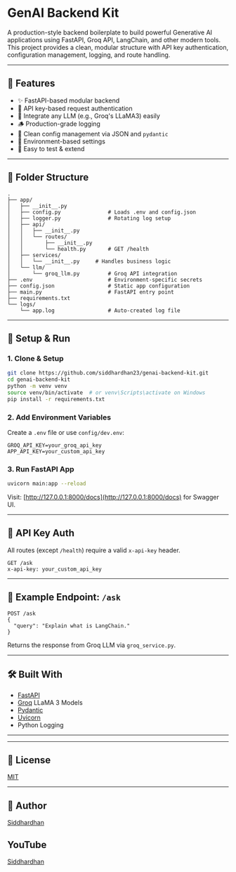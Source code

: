 # GenAI Backend Kit

A production-style backend boilerplate to build powerful Generative AI applications using FastAPI, Groq API, LangChain, and other modern tools. This project provides a clean, modular structure with API key authentication, configuration management, logging, and route handling.

---

## 🚀 Features

- ✨ FastAPI-based modular backend
- 🔐 API key-based request authentication
- 🧠 Integrate any LLM (e.g., Groq's LLaMA3) easily
- 🪵 Production-grade logging
- 🔧 Clean config management via JSON and `pydantic`
- 📁 Environment-based settings
- 🧪 Easy to test & extend

---

## 📁 Folder Structure

```
.
├── app/
│   ├── __init__.py
│   ├── config.py               # Loads .env and config.json
│   ├── logger.py               # Rotating log setup
│   ├── api/
│   │   ├── __init__.py
│   │   └── routes/
│   │       ├── __init__.py
│   │       └── health.py       # GET /health
│   ├── services/
│   │   └── __init__.py     # Handles business logic
│   └── llm/
│       └── groq_llm.py         # Groq API integration
├── .env                        # Environment-specific secrets
├── config.json                 # Static app configuration
├── main.py                     # FastAPI entry point
├── requirements.txt
└── logs/
    └── app.log                 # Auto-created log file

```

---

## 🧪 Setup & Run

### 1. Clone & Setup
```bash
git clone https://github.com/siddhardhan23/genai-backend-kit.git
cd genai-backend-kit
python -m venv venv
source venv/bin/activate  # or venv\Scripts\activate on Windows
pip install -r requirements.txt
```

### 2. Add Environment Variables
Create a `.env` file or use `config/dev.env`:
```
GROQ_API_KEY=your_groq_api_key
APP_API_KEY=your_custom_api_key
```

### 3. Run FastAPI App
```bash
uvicorn main:app --reload
```

Visit: [http://127.0.0.1:8000/docs](http://127.0.0.1:8000/docs) for Swagger UI.

---

## 🔐 API Key Auth
All routes (except `/health`) require a valid `x-api-key` header.

```http
GET /ask
x-api-key: your_custom_api_key
```

---

## 📡 Example Endpoint: `/ask`

```http
POST /ask
{
  "query": "Explain what is LangChain."
}
```
Returns the response from Groq LLM via `groq_service.py`.

---

## 🛠 Built With
- [FastAPI](https://fastapi.tiangolo.com/)
- [Groq](https://groq.com/) LLaMA 3 Models
- [Pydantic](https://docs.pydantic.dev/)
- [Uvicorn](https://www.uvicorn.org/)
- Python Logging

---

---

## 📄 License
[MIT](LICENSE)

---

## 🙌 Author
[Siddhardhan](https://github.com/siddhardhan23)

## YouTube
[Siddhardhan](https://www.youtube.com/channel/UCG04dVOTmbRYPY1wvshBVDQ)

